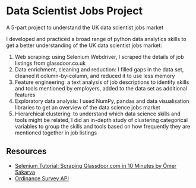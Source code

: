 # Data Scientist Jobs Project 

A 5-part project to understand the UK data scientist jobs market

I developed and practiced a broad range of python data analytics skills to get a better understanding of the UK data scientist jobs market:

1. Web scraping: using Selenium Webdriver, I scraped the details of job listings from glassdoor.co.uk
2. Data enrichment, cleaning and reduction: I filled gaps in the data set, cleaned it column-by-column, and reduced it to use less memory
3. Feature engineering: a text analysis of job descriptions to identify skills and tools mentioned by employers, added to the data set as additional features
4. Exploratory data analysis: I used NumPy, pandas and data visualisation libraries to get an overview of the data science jobs market
5. Hierarchical clustering: to understand which data science skills and tools might be related, I did an in-depth study of clustering categorical variables to group the skills and tools based on how frequently they are mentioned together in job listings

## Resources

- [Selenium Tutorial: Scraping Glassdoor.com in 10 Minutes by Ömer Sakarya](https://towardsdatascience.com/selenium-tutorial-scraping-glassdoor-com-in-10-minutes-3d0915c6d905)
- [Ordinance Survey API](https://www.ordnancesurvey.co.uk/business-government/products/code-point-open)
